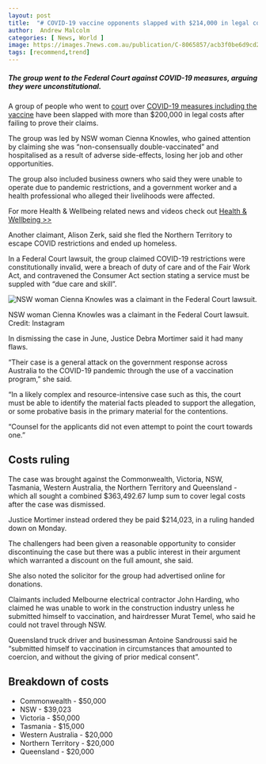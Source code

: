 ```yaml
---
layout: post
title:  "# COVID-19 vaccine opponents slapped with $214,000 in legal costs after failed lawsuit"
author:  Andrew Malcolm
categories: [ News, World ]
image: https://images.7news.com.au/publication/C-8065857/acb3f0be6d9cd2f8df1ef8506a2bea4a151b7246-16x9-x0y31w1600h900.jpg?imwidth=650&impolicy=sevennews_v2
tags: [recommend,trend]
---
```

##### The group went to the Federal Court against COVID-19 measures, arguing they were unconstitutional.
A group of people who went to  [court](https://7news.com.au/news/court-justice)  over  [COVID-19 measures including the vaccine](https://7news.com.au/news/coronavirus)  have been slapped with more than $200,000 in legal costs after failing to prove their claims.

The group was led by NSW woman Cienna Knowles, who gained attention by claiming she was “non-consensually double-vaccinated” and hospitalised as a result of adverse side-effects, losing her job and other opportunities.

The group also included business owners who said they were unable to operate due to pandemic restrictions, and a government worker and a health professional who alleged their livelihoods were affected.

For more Health & Wellbeing related news and videos check out  [Health & Wellbeing  >>](https://7news.com.au/lifestyle/health-wellbeing?utm_source=7NEWS&utm_medium=contextual-link&utm_campaign=lifestyle-article-sub-topic-page)

Another claimant, Alison Zerk, said she fled the Northern Territory to escape COVID restrictions and ended up homeless.

In a Federal Court lawsuit, the group claimed COVID-19 restrictions were constitutionally invalid, were a breach of duty of care and of the Fair Work Act, and contravened the Consumer Act section stating a service must be suppled with “due care and skill”.

![NSW woman Cienna Knowles was a claimant in the Federal Court lawsuit.](https://images.7news.com.au/publication/C-8065857/acb3f0be6d9cd2f8df1ef8506a2bea4a151b7246-16x9-x0y31w1600h900.jpg?imwidth=650&impolicy=sevennews_v2)

NSW woman Cienna Knowles was a claimant in the Federal Court lawsuit. Credit:  Instagram

In dismissing the case in June, Justice Debra Mortimer said it had many flaws.

“Their case is a general attack on the government response across Australia to the COVID-19 pandemic through the use of a vaccination program,” she said.

“In a likely complex and resource-intensive case such as this, the court must be able to identify the material facts pleaded to support the allegation, or some probative basis in the primary material for the contentions.

“Counsel for the applicants did not even attempt to point the court towards one.”



## Costs ruling

The case was brought against the Commonwealth, Victoria, NSW, Tasmania, Western Australia, the Northern Territory and Queensland - which all sought a combined $363,492.67 lump sum to cover legal costs after the case was dismissed.

Justice Mortimer instead ordered they be paid $214,023, in a ruling handed down on Monday.

The challengers had been given a reasonable opportunity to consider discontinuing the case but there was a public interest in their argument which warranted a discount on the full amount, she said.

She also noted the solicitor for the group had advertised online for donations.

Claimants included Melbourne electrical contractor John Harding, who claimed he was unable to work in the construction industry unless he submitted himself to vaccination, and hairdresser Murat Temel, who said he could not travel through NSW.

Queensland truck driver and businessman Antoine Sandroussi said he “submitted himself to vaccination in circumstances that amounted to coercion, and without the giving of prior medical consent”.

## Breakdown of costs

-   Commonwealth - $50,000
-   NSW - $39,023
-   Victoria - $50,000
-   Tasmania - $15,000
-   Western Australia - $20,000
-   Northern Territory - $20,000
-   Queensland - $20,000


<!--stackedit_data:
eyJoaXN0b3J5IjpbLTM5MTQwMjg3N119
-->